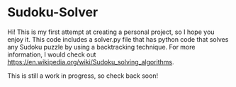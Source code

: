 # Sudoku-Solver
Hi! This is my first attempt at creating a personal project, so I hope you enjoy it. This code includes a solver.py file that has python code that solves
any Sudoku puzzle by using a backtracking technique. For more information, I would check out https://en.wikipedia.org/wiki/Sudoku_solving_algorithms.

This is still a work in progress, so check back soon!

